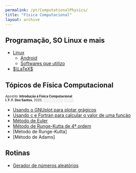 ```yaml
---
permalink: /pt/ComputationalPhysics/
title: "Física Computacional"
layout: archive
---
```


## Programação, SO Linux e mais

* [Linux](/pt/linux/)
   * [Android](/pt/linux/android/)
   * [Softwares que utilizo](/pt/linux/softwares/)
* [$\LaTeX$](/pt/pkg/latex/)

## Tópicos de Física Computacional

<p style="font-size:70%"><i>Apostila:</i> <b>Introdução à Física Computacional</b>
   <br><b>I. F. F. Dos Santos</b>, 2020.
   <a href="https://github.com/ismaeldamiao/Apostila_de_IFC" style="font-size:90%"><button class="button button2">Código fonte</button></a>
   <a href="https://github.com/ismaeldamiao/Apostila_de_IFC/releases/download/v1.1.0/Apostila_de_IFC.pdf" style="font-size:90%"><button class="button button3">PDF</button></a></p>

* [Usando o GNUplot para plotar grágicos](/pt/ComputationalPhysics/gnuplot/)
* [Usando c e Fortran para calcular o valor de uma função](/pt/ComputationalPhysics/FunctionData/)
* [Método de Euler](/pt/ComputationalPhysics/euler/)
* [Método de Runge-Kutta de 4ª ordem](/pt/ComputationalPhysics/rk4/)
* [Método de Runge-Kutta]
* [Método de Adams]

## Rotinas
* [Gerador de números aleatórios](/pt/ComputationalPhysics/random/)






<head>
<style>
.button {
  border: none;
  border-radius: 4px;
  border-color: none;
  color: white;
  padding: 2px 6px;
  text-align: center;
  text-decoration: none;
  display: inline-block;
  font-size: 100%;
  /* margin: 4px 2px; */
  cursor: pointer;
}

.button:hover {
  opacity: 0.5;
}

.button1 {background-color: #0092ca;} /* BibTeX, Blue */
.button2 {background-color: #009200;} /* Article, Green */
.button3 {background-color: #850000;} /* PDF, Red */
.button4 {background-color: #b366ff;} /* Preprint, Purple */
.button5 {background-color: #ff8080;} /* Code, Red */
</style>
</head>
